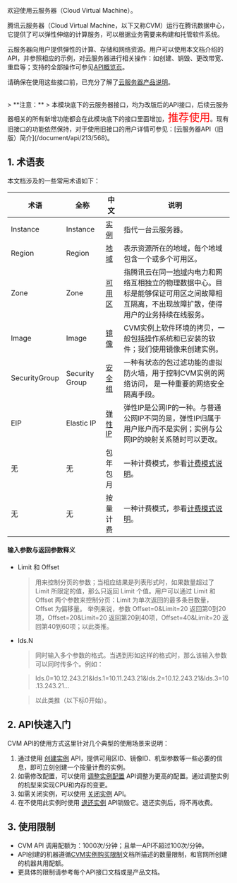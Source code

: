 欢迎使用云服务器（Cloud Virtual Machine）。

腾讯云服务器（Cloud Virtual Machine，以下又称CVM）运行在腾讯数据中心，它提供了可以弹性伸缩的计算服务，可以根据业务需要来构建和托管软件系统。

云服务器向用户提供弹性的计算、存储和网络资源。用户可以使用本文档介绍的 API，并参照相应的示例，对云服务器进行相关操作：如创建、销毁、更改带宽、重启等；支持的全部操作可参见[API概览页](/document/api/213/10015)。

请确保在使用这些接口前，已充分了解了[云服务器产品说明](/doc/product/213/495)。


<br>
> **注意：**
> 本模块底下的云服务器接口，均为改版后的API接口，后续云服务器相关的所有新增功能都会在此模块底下的接口里面增加，<font face="微软雅黑" color=red size=5>推荐使用</font>。现有旧接口的功能依然保持，对于使用旧接口的用户详情可参见：[云服务器API（旧版）简介](/document/api/213/568)。

<br>

## 1. 术语表
本文档涉及的一些常用术语如下：

| 术语 | 全称  | 中文 | 说明 |
|---------|---------|---------|---------|
| Instance | Instance |[实例](/doc/product/213/4939) | 指代一台云服务器。|
| Region | Region |[地域](/doc/product/213/6091) | 表示资源所在的地域，每个地域包含一个或多个可用区。|
| Zone | Zone | [可用区](/doc/product/213/6091) | 指腾讯云在同一[地域](/doc/product/213/6091)内电力和网络互相独立的物理数据中心。目标是能够保证可用区之间故障相互隔离，不出现故障扩散，使得用户的业务持续在线服务。 |
| Image | Image | [镜像](/doc/product/213/4940) | CVM实例上软件环境的拷贝，一般包括操作系统和已安装的软件；我们使用镜像来创建实例。 |
| SecurityGroup | Security Group | [安全组](/doc/product/213/5221) | 一种有状态的包过滤功能的虚拟防火墙，用于控制CVM实例的网络访问， 是一种重要的网络安全隔离手段。 |
| EIP | Elastic IP | [弹性IP](/doc/product/213/5733) | 弹性IP是公网IP的一种。与普通公网IP不同的是，弹性IP归属于用户账户而不是实例；实例与公网IP的映射关系随时可以更改。 |
|无 | 无 | 包年包月 |	一种计费模式，参看[计费模式说明](/doc/product/213/2180#1.-.E5.8C.85.E5.B9.B4.E5.8C.85.E6.9C.88)。|
|无| 无| 按量计费 |	一种计费模式，参看[计费模式说明](/doc/product/213/2180#2.-.E6.8C.89.E9.87.8F.E8.AE.A1.E8.B4.B9)。|

#### 输入参数与返回参数释义
* Limit 和 Offset

	>用来控制分页的参数；当相应结果是列表形式时，如果数量超过了 Limit 所限定的值，那么只返回 Limit 个值。用户可以通过 Limit 和 Offset 两个参数来控制分页：Limit 为单次返回的最多条目数量，Offset 为偏移量。
	>举例来说，参数 Offset=0&Limit=20 返回第0到20项，Offset=20&Limit=20 返回第20到40项，Offset=40&Limit=20 返回第40到60项；以此类推。
	
* Ids.N

	>同时输入多个参数的格式。当遇到形如这样的格式时，那么该输入参数可以同时传多个。例如：
	
	> Ids.0=10.12.243.21&Ids.1=10.11.243.21&Ids.2=10.12.243.21&Ids.3=10.13.243.21...
	
	> 以此类推（以下标0开始）。


## 2. API快速入门

CVM API的使用方式这里针对几个典型的使用场景来说明：

1. 通过使用 [创建实例](/document/api/213/9384) API，提供可用区ID、镜像ID、机型参数等一些必要的信息，即可立刻创建一个按量计费的实例。
2. 如需修改配置，可以使用 [调整实例配置](/document/api/213/9394) API调整为更高的配置。通过调整实例的机型来实现CPU和内存的变更。
3. 如需关闭实例，可以使用 [关闭实例](/document/api/213/9383) API。
4. 在不使用此实例时使用 [退还实例](/document/api/213/9395) API销毁它。退还实例后，将不再收费。

## 3. 使用限制 
* CVM API 调用配额为：1000次/分钟；且单一API不超过100次/分钟。
* API创建的机器遵循[CVM实例购买限制](/doc/product/213/2664)文档所描述的数量限制，和官网所创建的机器共用配额。
* 更具体的限制请参考每个API接口文档或是产品文档。



